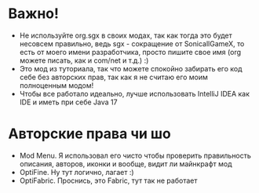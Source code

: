 # Важно!
 - Не используйте org.sgx в своих модах, так как тогда это будет несовсем правильно, ведь sgx - сокращение от SonicallGameX, то есть от моего имени разработчика, просто пишите свое имя (org можете писать, как и com/net и т.д.) :)
 - Это мод из туториала, так что можете спокойно забирать его код себе без авторских прав, так как я не считаю его моим полноценным модом!
 - Чтобы все работало идеально, лучше использовать IntelliJ IDEA как IDE и иметь при себе Java 17
# Авторские права чи шо
 - Mod Menu. Я использовал его чисто чтобы проверить правильность описания, авторов, иконки и вообще, видит ли майнкрафт мод
 - OptiFine. Ну тут логично, лагает :)
 - OptiFabric. Проснись, это Fabric, тут так не работает

